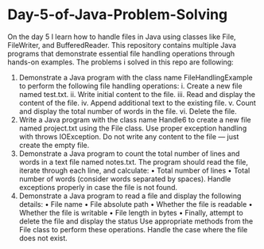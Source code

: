 # Day-5-of-Java-Problem-Solving
On the day 5 I learn how to handle files in Java using classes like File, FileWriter, and BufferedReader. This repository contains multiple Java programs that demonstrate essential file handling operations through hands-on examples.
The problems i solved in this repo are following:

1. Demonstrate a Java program with the class name FileHandlingExample to 
perform the following file handling operations: 
i. 
Create a new file named test.txt. 
ii. Write initial content to the file. 
iii. Read and display the content of the file. 
iv. Append additional text to the existing file. 
v. Count and display the total number of words in the file. 
vi. Delete the file. 
2. Write a Java program with the class name Handle6 to create a new file named 
project.txt using the File class. Use proper exception handling with throws 
IOException. Do not write any content to the file — just create the empty file. 
3. Demonstrate a Java program to count the total number of lines and words 
in a text file named notes.txt. 
The program should read the file, iterate through each line, and calculate: 
• Total number of lines 
• Total number of words (consider words separated by spaces). 
Handle exceptions properly in case the file is not found. 
4. Demonstrate a Java program to read a file and display the following 
details: 
• File name 
• File absolute path 
• Whether the file is readable 
• Whether the file is writable 
• File length in bytes 
• Finally, attempt to delete the file and display the status 
Use appropriate methods from the File class to perform these operations. 
Handle the case where the file does not exist.
